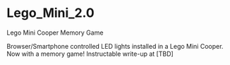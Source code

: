 # Lego_Mini_2.0
Lego Mini Cooper Memory Game

Browser/Smartphone controlled LED lights installed in a Lego Mini Cooper.  Now with a memory game! Instructable write-up at [TBD]
